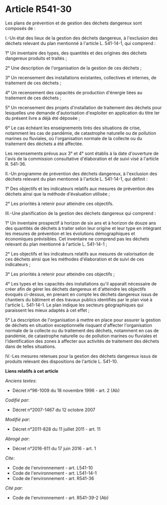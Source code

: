 # Article R541-30

Les plans de prévention et de gestion des déchets dangereux sont composés de : 

I.-Un état des lieux de la gestion des déchets dangereux, à l'exclusion des déchets relevant du plan mentionné à l'article L.
541-14-1, qui comprend : 

1° Un inventaire des types, des quantités et des origines des déchets dangereux produits et traités ; 

2° Une description de l'organisation de la gestion de ces déchets ; 

3° Un recensement des installations existantes, collectives et internes, de traitement de ces déchets ; 

4° Un recensement des capacités de production d'énergie liées au traitement de ces déchets ; 

5° Un recensement des projets d'installation de traitement des déchets pour lesquelles une demande d'autorisation d'exploiter
en application du titre Ier du présent livre a déjà été déposée ; 

6° Le cas échéant les enseignements tirés des situations de crise, notamment les cas de pandémie, de catastrophe naturelle ou
de pollution marines ou fluviales, où l'organisation normale de la collecte ou du traitement des déchets a été affectée. 

Les recensements prévus aux 3° et 4° sont établis à la date d'ouverture de l'avis de la commission consultative d'élaboration
et de suivi visé à l'article R. 541-36. 

II.-Un programme de prévention des déchets dangereux, à l'exclusion des déchets relevant du plan mentionné à l'article L.
541-14-1, qui définit : 

1° Des objectifs et les indicateurs relatifs aux mesures de prévention des déchets ainsi que la méthode d'évaluation
utilisée ; 

2° Les priorités à retenir pour atteindre ces objectifs. 

III.-Une planification de la gestion des déchets dangereux qui comprend : 

1° Un inventaire prospectif à horizon de six ans et à horizon de douze ans des quantités de déchets à traiter selon leur
origine et leur type en intégrant les mesures de prévention et les évolutions démographiques et économiques prévisibles. Cet
inventaire ne comprend pas les déchets relevant du plan mentionné à l'article L. 541-14-1 ; 

2° Les objectifs et les indicateurs relatifs aux mesures de valorisation de ces déchets ainsi que les méthodes d'élaboration
et de suivi de ces indicateurs ; 

3° Les priorités à retenir pour atteindre ces objectifs ; 

4° Les types et les capacités des installations qu'il apparaît nécessaire de créer afin de gérer les déchets dangereux et
d'atteindre les objectifs évoqués ci-dessus, en prenant en compte les déchets dangereux issus de chantiers du bâtiment et des
travaux publics identifiés par le plan visé à l'article L. 541-14-1. Le plan indique les secteurs géographiques qui
paraissent les mieux adaptés à cet effet ; 

5° La description de l'organisation à mettre en place pour assurer la gestion de déchets en situation exceptionnelle risquant
d'affecter l'organisation normale de la collecte ou du traitement des déchets, notamment en cas de pandémie, de catastrophe
naturelle ou de pollution marines ou fluviales et l'identification des zones à affecter aux activités de traitement des
déchets dans de telles situations. 

IV.-Les mesures retenues pour la gestion des déchets dangereux issus de produits relevant des dispositions de l'article L.
541-10.

**Liens relatifs à cet article**

_Anciens textes_:

  - Décret n°96-1009 du 18 novembre 1996 - art. 2 (Ab)

_Codifié par_:

  - Décret n°2007-1467 du 12 octobre 2007

_Modifié par_:

  - Décret n°2011-828 du 11 juillet 2011 - art. 11

_Abrogé par_:

  - Décret n°2016-811 du 17 juin 2016 - art. 1

_Cite_:

  - Code de l'environnement - art. L541-10
  - Code de l'environnement - art. L541-14-1
  - Code de l'environnement - art. R541-36

_Cité par_:

  - Code de l'environnement - art. R541-39-2 (Ab)
